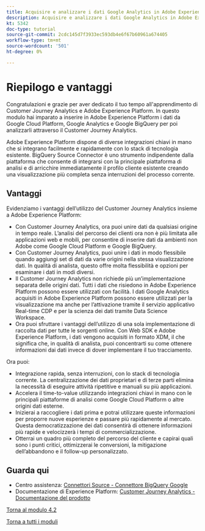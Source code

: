 ```yaml
---
title: Acquisire e analizzare i dati Google Analytics in Adobe Experience Platform con il connettore Source BigQuery - Riepilogo
description: Acquisire e analizzare i dati Google Analytics in Adobe Experience Platform con il connettore Source BigQuery - Riepilogo
kt: 5342
doc-type: tutorial
source-git-commit: 2cdc145d7f3933ec593db4e6f67b60961a674405
workflow-type: tm+mt
source-wordcount: '501'
ht-degree: 0%

---
```


# Riepilogo e vantaggi

Congratulazioni e grazie per aver dedicato il tuo tempo all&#39;apprendimento di Customer Journey Analytics e Adobe Experience Platform.
In questo modulo hai imparato a inserire in Adobe Experience Platform i dati da Google Cloud Platform, Google Analytics e Google BigQuery per poi analizzarli attraverso il Customer Journey Analytics.

Adobe Experience Platform dispone di diverse integrazioni chiavi in mano che si integrano facilmente e rapidamente con lo stack di tecnologia esistente. BigQuery Source Connector è uno strumento indipendente dalla piattaforma che consente di integrarsi con la principale piattaforma di analisi e di arricchire immediatamente il profilo cliente esistente creando una visualizzazione più completa senza interruzioni del processo corrente.

## Vantaggi

Evidenziamo i vantaggi dell’utilizzo del Customer Journey Analytics insieme a Adobe Experience Platform:

- Con Customer Journey Analytics, ora puoi unire dati da qualsiasi origine in tempo reale. L’analisi del percorso dei clienti ora non è più limitata alle applicazioni web e mobili, per consentire di inserire dati da ambienti non Adobe come Google Cloud Platform e Google BigQuery.
- Con Customer Journey Analytics, puoi unire i dati in modo flessibile quando aggiungi set di dati da varie origini nella stessa visualizzazione dati. In qualità di analista, questo offre molta flessibilità e opzioni per esaminare i dati in modi diversi.
- Il Customer Journey Analytics non richiede più un’implementazione separata delle origini dati. Tutti i dati che risiedono in Adobe Experience Platform possono essere utilizzati con facilità. I dati Google Analytics acquisiti in Adobe Experience Platform possono essere utilizzati per la visualizzazione ma anche per l’attivazione tramite il servizio applicativo Real-time CDP e per la scienza dei dati tramite Data Science Workspace.
- Ora puoi sfruttare i vantaggi dell’utilizzo di una sola implementazione di raccolta dati per tutte le sorgenti online. Con Web SDK e Adobe Experience Platform, i dati vengono acquisiti in formato XDM, il che significa che, in qualità di analista, puoi concentrarti su come ottenere informazioni dai dati invece di dover implementare il tuo tracciamento.

Ora puoi:

- Integrazione rapida, senza interruzioni, con lo stack di tecnologia corrente. La centralizzazione dei dati proprietari e di terze parti elimina la necessità di eseguire attività ripetitive e manuali su più applicazioni.
- Accelera il time-to-value utilizzando integrazioni chiavi in mano con le principali piattaforme di analisi come Google Cloud Platform o altre origini dati esterne.
- Inizierai a raccogliere i dati prima e potrai utilizzare queste informazioni per proporre nuove esperienze e passare più rapidamente al mercato. Questa democratizzazione dei dati consentirà di ottenere informazioni più rapide e velocizzerà i tempi di commercializzazione.
- Otterrai un quadro più completo del percorso del cliente e capirai quali sono i punti critici, ottimizzerai le conversioni, la mitigazione dell’abbandono e il follow-up personalizzato.

## Guarda qui

- Centro assistenza: [Connettori Source - Connettore BigQuery Google](https://experienceleague.adobe.com/docs/experience-platform/sources/connectors/databases/bigquery.html?lang=it)
- Documentazione di Experience Platform: [Customer Journey Analytics - Documentazione del prodotto](https://docs.adobe.com/content/help/it-IT/experience-cloud/user-guides/home.translate.html)

[Torna al modulo 4.2](./customer-journey-analytics-bigquery-gcp.md)

[Torna a tutti i moduli](./../../../overview.md)
